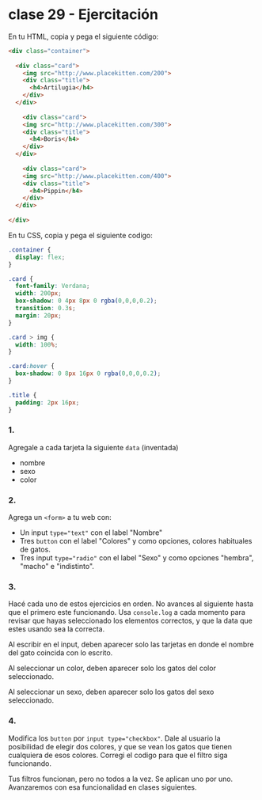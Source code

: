 # clase 29 - Ejercitación

En tu HTML, copia y pega el siguiente código:

```html
<div class="container">
  
  <div class="card">
    <img src="http://www.placekitten.com/200">
    <div class="title">
      <h4>Artilugia</h4>
    </div>
  </div>
  
    <div class="card">
    <img src="http://www.placekitten.com/300">
    <div class="title">
      <h4>Boris</h4>
    </div>
  </div>
  
    <div class="card">
    <img src="http://www.placekitten.com/400">
    <div class="title">
      <h4>Pippin</h4>
    </div>
  </div>
  
</div>
```

En tu CSS, copia y pega el siguiente codigo:

```css 
.container {
  display: flex;
}

.card {
  font-family: Verdana;
  width: 200px;
  box-shadow: 0 4px 8px 0 rgba(0,0,0,0.2);
  transition: 0.3s;
  margin: 20px;
}

.card > img {
  width: 100%;
}

.card:hover {
  box-shadow: 0 8px 16px 0 rgba(0,0,0,0.2);
}

.title {
  padding: 2px 16px;
}
```

### 1. 

Agregale a cada tarjeta la siguiente `data` (inventada)
- nombre
- sexo
- color

### 2. 

Agrega un `<form>` a tu web con:
- Un input `type="text"` con el label "Nombre"
- Tres `button` con el label "Colores" y como opciones, colores habituales de gatos. 
- Tres input `type="radio"` con el label "Sexo" y como opciones "hembra", "macho" e "indistinto". 
  
### 3. 

Hacé cada uno de estos ejercicios en orden. No avances al siguiente hasta que el primero este funcionando. 
Usa `console.log` a cada momento para revisar que hayas seleccionado los elementos correctos, y que la data que estes usando sea la correcta. 

Al escribir en el input, deben aparecer solo las tarjetas en donde el nombre del gato coincida con lo escrito. 

Al seleccionar un color, deben aparecer solo los gatos del color seleccionado. 

Al seleccionar un sexo, deben aparecer solo los gatos del sexo seleccionado. 

### 4. 

Modifica los `button` por `input type="checkbox"`. 
Dale al usuario la posibilidad de elegir dos colores, y que se vean los gatos que tienen cualquiera de esos colores. 
Corregi el codigo para que el filtro siga funcionando. 

Tus filtros funcionan, pero no todos a la vez. Se aplican uno por uno. Avanzaremos con esa funcionalidad en clases siguientes. 
